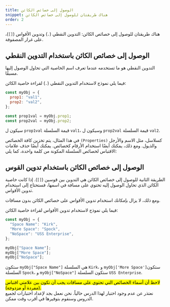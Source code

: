 ```yaml
---
title: الوصول إلى خصائص الكائن
snippet: هناك طريقتان للوصول إلى خصائص الكائن
order: 2
---
```


هناك طريقتان للوصول إلى خصائص الكائن: التدوين النقطي (`.`) وتدوين الأقواس
(`[]`)، على غرار المصفوفة.

## الوصول إلى خصائص الكائن باستخدام التدوين النقطي

التدوين النقطي هو ما تستخدمه عندما تعرف اسم الخاصية التي تحاول الوصول إليها
مسبقًا.

فيما يلي نموذج لاستخدام التدوين النقطي (`.`) لقراءة خاصية الكائن:

```js
const myObj = {
  prop1: "val1",
  prop2: "val2",
};

const prop1val = myObj.prop1;
const prop2val = myObj.prop2;
```

سيكون ل `prop1val` قيمة السلسلة `val1`، وسيكون ل `prop2val` قيمة السلسلة `val2`.

في هذا المثال، يتم تخزين كافة الخصائص `(Properties)` كسلاسل، مثل الاسم والأرجل
والذيول. ومع ذلك، يمكنك أيضًا استخدام الأرقام كخصائص. يمكنك أيضًا حذف علامات
الاقتباس لخصائص السلسلة المكونة من كلمة واحدة، كما يلي:

## الوصول إلى خصائص الكائن باستخدام تدوين القوس

الطريقة الثانية للوصول إلى خصائص الكائن هي التدوين بين قوسين (`[]`). إذا كانت
خاصية الكائن الذي تحاول الوصول إليه تحتوي على مسافة في اسمها، فستحتاج إلى
استخدام تدوين الأقواس.

ومع ذلك، لا يزال بإمكانك استخدام تدوين الأقواس على خصائص الكائن بدون مسافات.

فيما يلي نموذج لاستخدام تدوين الأقواس لقراءة خاصية الكائن:

```js
const myObj = {
  "Space Name": "Kirk",
  "More Space": "Spock",
  "NoSpace": "USS Enterprise",
};

myObj["Space Name"];
myObj["More Space"];
myObj["NoSpace"];
```

ستكون `myObj["Space Name"]` هي السلسلة `Kirk`، و `myObj['More Space']`ستكون
السلسلة `Spock`، و `myObj["NoSpace"]` ستكون السلسلة `USS Enterprise`.

<mark>
لاحظ أن أسماء الخصائص التي تحتوي على مسافات يجب أن تكون بين علامتي اقتباس (مفردة أو مزدوجة).
</mark>

<div class="quiz">
نعتذر عن عدم وجود اختبار لهذا الدرس حالياً. نحن نعمل بجد لإعداد اختبارات لجميع الدروس وسنقوم بتوفيرها في أقرب وقت ممكن.
</div>
